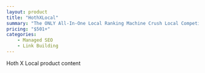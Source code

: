 ```yaml
---
layout: product
title: "HothXLocal"
summary: "The ONLY All-In-One Local Ranking Machine Crush Local Competition & Rank in Google+ Local"
pricing: "$501+"
categories: 
    - Managed SEO
    - Link Building
---
```


Hoth X Local product content